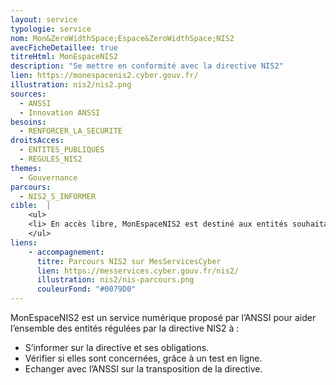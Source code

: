 ```yaml
---
layout: service
typologie: service
nom: Mon&ZeroWidthSpace;Espace&ZeroWidthSpace;NIS2
avecFicheDetaillee: true
titreHtml: MonEspaceNIS2
description: "Se mettre en conformité avec la directive NIS2"
lien: https://monespacenis2.cyber.gouv.fr/
illustration: nis2/nis2.png
sources:
  - ANSSI
  - Innovation ANSSI
besoins: 
  - RENFORCER_LA_SECURITE
droitsAcces:
  - ENTITES_PUBLIQUES
  - REGULES_NIS2
themes:
  - Gouvernance
parcours:
  - NIS2_S_INFORMER
cible:  |
    <ul>
    <li> En accès libre, MonEspaceNIS2 est destiné aux entités souhaitant s’informer sur la directive NIS2.</li>
    </ul>
liens:
    - accompagnement:   
      titre: Parcours NIS2 sur MesServicesCyber
      lien: https://messervices.cyber.gouv.fr/nis2/
      illustration: nis2/nis-parcours.png
      couleurFond: "#0079D0"
---
```

MonEspaceNIS2 est un service numérique proposé par l’ANSSI pour aider l’ensemble des entités régulées par la directive NIS2 à :
<ul>
  <li> S’informer sur la directive et ses obligations. </li>
  <li> Vérifier si elles sont concernées, grâce à un test en ligne. </li>
  <li> Echanger avec l’ANSSI sur la transposition de la directive. </li>
</ul>